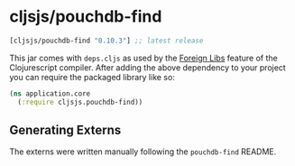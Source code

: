 # cljsjs/pouchdb-find

[](dependency)
```clojure
[cljsjs/pouchdb-find "0.10.3"] ;; latest release
```
[](/dependency)

This jar comes with `deps.cljs` as used by the [Foreign Libs][flibs] feature
of the Clojurescript compiler. After adding the above dependency to your project
you can require the packaged library like so:

```clojure
(ns application.core
  (:require cljsjs.pouchdb-find))
```

[flibs]: https://github.com/clojure/clojurescript/wiki/Packaging-Foreign-Dependencies

## Generating Externs
 
The externs were written manually following the `pouchdb-find` README.
